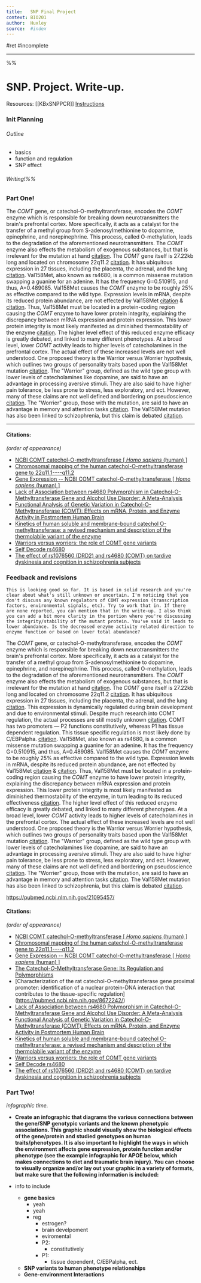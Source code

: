 ```yaml
---
title:   SNP Final Project
context: BIO201
author:  Huxley
source:  #index
---
```


#ret #incomplete

---

%%

# SNP. Project. Write-up.

Resources: 
[[KBxSNPPCR]]
[Instructions](https://docs.google.com/document/d/1SRQSvppoSJYlOfJvIKg3INx79Yzv5MmXcFcNG1-nIwE/edit)

### Init Planning

###### Outline
- basics
- function and regulation
- SNP effect

###### Writing!%%


### Part One!

The *COMT* gene, or catechol-O-methyltransferase, encodes the *COMT* enzyme which is responsible for breaking down neurotransmitters the brain's prefrontal cortex. More specifically, it acts as a catalyst for the transfer of a methyl group from S-adenosylmethionine to dopamine, epinephrine, and norepinephrine. This process, called O-methylation, leads to the degradation of the aforementioned neurotransmitters. The *COMT* enzyme also effects the metabolism of exogenous substances, but that is irrelevant for the mutation at hand [citation](https://www.ncbi.nlm.nih.gov/gene/1312). The *COMT* gene itself is 27.22kb long and located on chromosome 22q11.2 [citation](https://pubmed.ncbi.nlm.nih.gov/1572656/). It has ubiquitous expression in 27 tissues, including the placenta, the adrenal, and the lung [citation](https://www.ncbi.nlm.nih.gov/gene/1312#gene-expression). Val158Met, also known as rs4680, is a common missense mutation swapping a guanine for an adenine. It has the frequency G=0.510915, and thus, A=0.489085. Val158Met causes the *COMT* enzyme to be roughly 25% as effective compared to the wild type. Expression levels in mRNA, despite its reduced protein abundance, are not effected by Val158Met [citation](https://www.hindawi.com/journals/dm/2020/8850859/) & [citation](https://www.cell.com/ajhg/fulltext/S0002-9297(07)63786-0). Thus, Val158Met must be located in a protein-coding region causing the *COMT* enzyme to have lower protein integrity, explaining the discrepancy between mRNA expression and protein expression. This lower protein integrity is most likely manifested as diminished thermostability of the enzyme [citation](https://pubmed.ncbi.nlm.nih.gov/7703232/). The higher level effect of this reduced enzyme efficacy is greatly debated, and linked to many different phenotypes. At a broad level, lower *COMT* activity leads to higher levels of catecholamines in the prefrontal cortex. The actual effect of these increased levels are not well understood. One proposed theory is the Warrior versus Worrier hypothesis, which outlines two groups of personality traits based upon the Val158Met mutation [citation](https://pubmed.ncbi.nlm.nih.gov/17008817/). The "Warrior" group, defined as the wild type group with lower levels of catecholamines like dopamine, are said to have an advantage in processing aversive stimuli. They are also said to have higher pain tolerance, be less prone to stress, less exploratory, and ect. However, many of these claims are not well defined and bordering on pseudoscience [citation](https://selfdecode.com/snp/rs4680/). The "Worrier" group, those with the mutation, are said to have an advantage in memory and attention tasks [citation](https://pubmed.ncbi.nlm.nih.gov/17008817/). The Val158Met mutation has also been linked to schizophrenia, but this claim is debated [citation](https://pubmed.ncbi.nlm.nih.gov/32931693/).

---

#### Citations:
*(order of appearance)*

- [NCBI COMT catechol-O-methyltransferase \[ _Homo sapiens_ (human) \]](https://www.ncbi.nlm.nih.gov/gene/1312) 
- [Chromosomal mapping of the human catechol-O-methyltransferase gene to 22q11.1----q11.2](https://pubmed.ncbi.nlm.nih.gov/1572656/)
- [Gene Expression -- NCBI COMT catechol-O-methyltransferase \[ _Homo sapiens_ (human) \]](https://www.ncbi.nlm.nih.gov/gene/1312#gene-expression)
- [Lack of Association between rs4680 Polymorphism in Catechol-O-Methyltransferase Gene and Alcohol Use Disorder: A Meta-Analysis](https://www.hindawi.com/journals/dm/2020/8850859/)
- [Functional Analysis of Genetic Variation in Catechol-O-Methyltransferase (COMT): Effects on mRNA, Protein, and Enzyme Activity in Postmortem Human Brain](https://www.cell.com/ajhg/fulltext/S0002-9297(07)63786-0)
- [Kinetics of human soluble and membrane-bound catechol O-methyltransferase: a revised mechanism and description of the thermolabile variant of the enzyme](https://pubmed.ncbi.nlm.nih.gov/7703232/)
- [Warriors versus worriers: the role of COMT gene variants](https://pubmed.ncbi.nlm.nih.gov/17008817/)
- [Self Decode rs4680](https://selfdecode.com/snp/rs4680/)
- [The effect of rs1076560 (DRD2) and rs4680 (COMT) on tardive dyskinesia and cognition in schizophrenia subjects](https://pubmed.ncbi.nlm.nih.gov/32931693/)


### Feedback and revisions

```
This is looking good so far. It is based in solid research and you're clear about what's still unknown or uncertain. I'm noticing that you don't discuss any known regulators of COMT expression (transcription factors, environmental signals, etc). Try to work that in. If there are none reported, you can mention that in the write-up. I also think you can add a bit more clarity in the portion where you're discussing the integrity/stability of the mutant protein. You've said it leads to lower abundance. Is the decreased enzyme activity related direction to enzyme function or based on lower total abundance?
```

The *COMT* gene, or catechol-O-methyltransferase, encodes the *COMT* enzyme which is responsible for breaking down neurotransmitters the brain's prefrontal cortex. More specifically, it acts as a catalyst for the transfer of a methyl group from S-adenosylmethionine to dopamine, epinephrine, and norepinephrine. This process, called O-methylation, leads to the degradation of the aforementioned neurotransmitters. The *COMT* enzyme also effects the metabolism of exogenous substances, but that is irrelevant for the mutation at hand [citation](https://www.ncbi.nlm.nih.gov/gene/1312). The *COMT* gene itself is 27.22kb long and located on chromosome 22q11.2 [citation](https://pubmed.ncbi.nlm.nih.gov/1572656/). It has ubiquitous expression in 27 tissues, including the placenta, the adrenal, and the lung [citation](https://www.ncbi.nlm.nih.gov/gene/1312#gene-expression). This expression is dynamically regulated during brain development and due to environmental stimuli. Despite much research into COMT regulation, the actual processes are still mostly unknown [citation](https://pubmed.ncbi.nlm.nih.gov/21095457/). COMT has two promoters — P2 functions constitutively, whereas P1 has tissue dependent regulation. This tissue specific regulation is most likely done by C/EBPalpha. [citation](https://pubmed.ncbi.nlm.nih.gov/8672242/). Val158Met, also known as rs4680, is a common missense mutation swapping a guanine for an adenine. It has the frequency G=0.510915, and thus, A=0.489085. Val158Met causes the *COMT* enzyme to be roughly 25% as effective compared to the wild type. Expression levels in mRNA, despite its reduced protein abundance, are not effected by Val158Met [citation](https://www.hindawi.com/journals/dm/2020/8850859/) & [citation](https://www.cell.com/ajhg/fulltext/S0002-9297(07)63786-0). Thus, Val158Met must be located in a protein-coding region causing the *COMT* enzyme to have lower protein integrity, explaining the discrepancy between mRNA expression and protein expression. This lower protein integrity is most likely manifested as diminished thermostability of the enzyme, in turn leading to its reduced effectiveness [citation](https://pubmed.ncbi.nlm.nih.gov/7703232/). The higher level effect of this reduced enzyme efficacy is greatly debated, and linked to many different phenotypes. At a broad level, lower *COMT* activity leads to higher levels of catecholamines in the prefrontal cortex. The actual effect of these increased levels are not well understood. One proposed theory is the Warrior versus Worrier hypothesis, which outlines two groups of personality traits based upon the Val158Met mutation [citation](https://pubmed.ncbi.nlm.nih.gov/17008817/). The "Warrior" group, defined as the wild type group with lower levels of catecholamines like dopamine, are said to have an advantage in processing aversive stimuli. They are also said to have higher pain tolerance, be less prone to stress, less exploratory, and ect. However, many of these claims are not well defined and bordering on pseudoscience [citation](https://selfdecode.com/snp/rs4680/). The "Worrier" group, those with the mutation, are said to have an advantage in memory and attention tasks [citation](https://pubmed.ncbi.nlm.nih.gov/17008817/). The Val158Met mutation has also been linked to schizophrenia, but this claim is debated [citation](https://pubmed.ncbi.nlm.nih.gov/32931693/).

https://pubmed.ncbi.nlm.nih.gov/21095457/


#### Citations:
*(order of appearance)*

- [NCBI COMT catechol-O-methyltransferase \[ _Homo sapiens_ (human) \]](https://www.ncbi.nlm.nih.gov/gene/1312) 
- [Chromosomal mapping of the human catechol-O-methyltransferase gene to 22q11.1----q11.2](https://pubmed.ncbi.nlm.nih.gov/1572656/)
- [Gene Expression -- NCBI COMT catechol-O-methyltransferase \[ _Homo sapiens_ (human) \]](https://www.ncbi.nlm.nih.gov/gene/1312#gene-expression)
- [The Catechol-_O_\-Methyltransferase Gene: Its Regulation and Polymorphisms](https://pubmed.ncbi.nlm.nih.gov/21095457/)
- [Characterization of the rat catechol-O-methyltransferase gene proximal promoter: identification of a nuclear protein-DNA interaction that contributes to the tissue-specific regulation] (https://pubmed.ncbi.nlm.nih.gov/8672242/)
- [Lack of Association between rs4680 Polymorphism in Catechol-O-Methyltransferase Gene and Alcohol Use Disorder: A Meta-Analysis](https://www.hindawi.com/journals/dm/2020/8850859/)
- [Functional Analysis of Genetic Variation in Catechol-O-Methyltransferase (COMT): Effects on mRNA, Protein, and Enzyme Activity in Postmortem Human Brain](https://www.cell.com/ajhg/fulltext/S0002-9297(07)63786-0)
- [Kinetics of human soluble and membrane-bound catechol O-methyltransferase: a revised mechanism and description of the thermolabile variant of the enzyme](https://pubmed.ncbi.nlm.nih.gov/7703232/)
- [Warriors versus worriers: the role of COMT gene variants](https://pubmed.ncbi.nlm.nih.gov/17008817/)
- [Self Decode rs4680](https://selfdecode.com/snp/rs4680/)
- [The effect of rs1076560 (DRD2) and rs4680 (COMT) on tardive dyskinesia and cognition in schizophrenia subjects](https://pubmed.ncbi.nlm.nih.gov/32931693/)



### Part Two!

*infographic time.*

- **Create an infographic that diagrams the various connections between the gene/SNP genotypic variants and the known phenotypic associations. This graphic should visually show the biological effects of the gene/protein and studied genotypes on human traits/phenotypes. It is also important to highlight the ways in which the environment affects gene expression, protein function and/or phenotype (see the example infographic for APOE below, which makes connections to diet and traumatic brain injury). You can choose to visually organize and/or lay out your graphic in a variety of formats, but make sure that the following information is included:**

- info to include
	- **gene basics**
		- yeah
		- yeah
		- reg
			- estrogen?
			- brain develpoment 
			- eviromental
			- P2:
				- constitutively
			- P1: 
				- tissue dependent, C/EBPalpha, ect.
	- **SNP variants to human phenotype relationships**
	- **Gene-environment Interactions**











